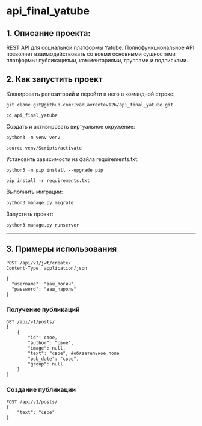 # api_final_yatube
## 1. Описание проекта:

REST API для социальной платформы Yatube. Полнофункциональное API позволяет взаимодействовать со всеми основными сущностями платформы: публикациями, комментариями, группами и подписками.
## 2. Как запустить проект
Клонировать репозиторий и перейти в него в командной строке:

```
git clone git@github.com:IvanLavrentev126/api_final_yatube.git
```

```
cd api_final_yatube
```

Cоздать и активировать виртуальное окружение:

```
python3 -m venv venv
```

```
source venv/Scripts/activate
```

Установить зависимости из файла requirements.txt:

```
python3 -m pip install --upgrade pip
```

```
pip install -r requirements.txt
```

Выполнить миграции:

```
python3 manage.py migrate
```

Запустить проект:

```
python3 manage.py runserver
```
___
## 3. Примеры использования
```http
POST /api/v1/jwt/create/
Content-Type: application/json

{
  "username": "ваш_логин",
  "password": "ваш_пароль"
}
```
### Получение публикаций
```
GET /api/v1/posts/
[
    {
        "id": свое,
        "author": "свое",
        "image": null,
        "text": "свое", #обязательное поле
        "pub_date": "свое",
        "group": null
    }
]
```
### Создание публикации
```
POST /api/v1/posts/
{
    "text": "свое"
}
